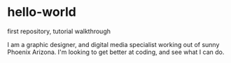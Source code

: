 # hello-world
first repository, tutorial walkthrough

I am a graphic designer, and digital media specialist working out of sunny Phoenix Arizona. I'm looking to get better at coding, and see what I can do. 
